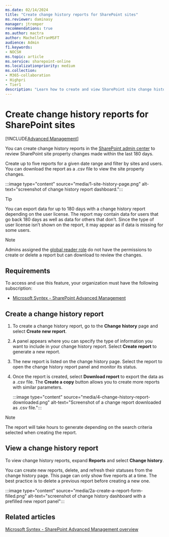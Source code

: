```yaml
---
ms.date: 02/14/2024
title: "Create change history reports for SharePoint sites"
ms.reviewer: daminasy
manager: jtremper
recommendations: true
ms.author: mactra
author: MachelleTranMSFT
audience: Admin
f1.keywords:
- NOCSH
ms.topic: article
ms.service: sharepoint-online
ms.localizationpriority: medium
ms.collection:
- M365-collaboration
- Highpri
- Tier1
description: "Learn how to create and view SharePoint site change history reports in SharePoint admin center."
---
```


# Create change history reports for SharePoint sites

[!INCLUDE[Advanced Management](includes/advanced-management.md)]

You can create change history reports in the [SharePoint admin center](get-started-new-admin-center.md) to review SharePoint site property changes made within the last 180 days.

Create up to five reports for a given date range and filter by sites and users. You can download the report as a .csv file to view the site property changes.

:::image type="content" source="media/1-site-history-page.png" alt-text="screenshot of change history report dashboard.":::

> [!TIP]
> You can export data for up to 180 days with a change history report depending on the user license. The report may contain data for users that go back 180 days as well as data for others that don’t. Since the type of user license isn’t shown on the report, it may appear as if data is missing for some users.

> [!NOTE]
> Admins assigned the [global reader role](/microsoft-365/admin/add-users/about-admin-roles?view=o365-worldwide&preserve-view=true%3Do365-worldwide) do not have the permissions to create or delete a report but can download to review the changes.

## Requirements

To access and use this feature, your organization must have the following subscription:

- [Microsoft Syntex - SharePoint Advanced Management](advanced-management.md)

## Create a change history report

1. To create a change history report, go to the **Change history** page and select **Create new report**.  

2. A panel appears where you can specify the type of information you want to include in your change history report. Select **Create report** to generate a new report.

3. The new report is listed on the change history page. Select the report to open the change history report panel and monitor its status.

4. Once the report is created, select **Download report** to export the data as a .csv file. The **Create a copy** button allows you to create more reports with similar parameters.

   :::image type="content" source="media/4-change-history-report-downloaded.png" alt-text="Screenshot of a change report downloaded as .csv file.":::

> [!NOTE]
> The report will take hours to generate depending on the search criteria selected when creating the report.

## View a change history report

To view change history reports, expand **Reports** and select **Change history**.

You can create new reports, delete, and refresh their statuses from the change history page. This page can only show five reports at a time. The best practice is to delete a previous report before creating a new one.

:::image type="content" source="media/2a-create-a-report-form-filled.png" alt-text="screenshot of change history dashboard with a prefilled new report panel":::

## Related articles

[Microsoft Syntex - SharePoint Advanced Management overview](advanced-management.md)
